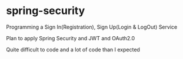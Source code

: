 # spring-security

Programming a Sign In(Registration), Sign Up(Login & LogOut) Service

Plan to apply Spring Security and JWT and OAuth2.0

Quite difficult to code and a lot of code than I expected

